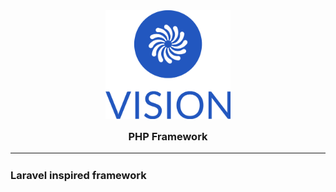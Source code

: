 <div style="text-align: center; margin-bottom: 25px">
  <img src="./.github/logos/logo-no-background.svg" width="200" alt="Image">
  <h3 style="margin-top: 15px;">PHP Framework</h3>
  <hr>
</div>

### Laravel inspired framework